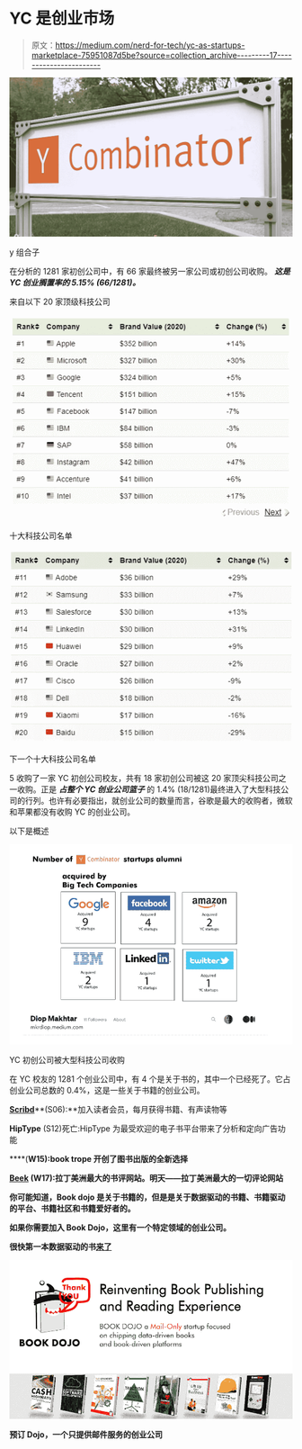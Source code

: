 # YC 是创业市场

> 原文：<https://medium.com/nerd-for-tech/yc-as-startups-marketplace-75951087d5be?source=collection_archive---------17----------------------->

![](img/8806a29e89c70f7c138abd9103a420f7.png)

y 组合子

在分析的 1281 家初创公司中，有 66 家最终被另一家公司或初创公司收购。 ***这是 YC 创业搁置率的 5.15% (66/1281)。***

来自以下 20 家顶级科技公司

![](img/e51d6ac4752a25ac2a3ac310c9b31571.png)

十大科技公司名单

![](img/1afa60282affbfb3b66f0a840ca569ef.png)

下一个十大科技公司名单

5 收购了一家 YC 初创公司校友，共有 18 家初创公司被这 20 家顶尖科技公司之一收购。正是 ***占整个 YC 创业公司篮子*** 的 1.4% (18/1281)最终进入了大型科技公司的行列。也许有必要指出，就创业公司的数量而言，谷歌是最大的收购者，微软和苹果都没有收购 YC 的创业公司。

以下是概述

![](img/b49b1e2b9efecdf1efda219408d9e21c.png)

YC 初创公司被大型科技公司收购

在 YC 校友的 1281 个创业公司中，有 4 个是关于书的，其中一个已经死了。它占创业公司总数的 0.4%，这是一些关于书籍的创业公司。

[**Scribd**](https://www.scribd.com)**(S06):**加入读者会员，每月获得书籍、有声读物等

**HipType** (S12)死亡:HipType 为最受欢迎的电子书平台带来了分析和定向广告功能

[](http://booktrope.com)****(**W15):book trope 开创了图书出版的全新选择**

**[**Beek**](https://www.beek.io) (W17):拉丁美洲最大的书评网站。明天——拉丁美洲最大的一切评论网站**

**你可能知道，Book dojo 是关于书籍的，但是是关于数据驱动的书籍、书籍驱动的平台、书籍社区和书籍爱好者的。**

**如果你需要加入 Book Dojo，这里有一个特定领域的创业公司。**

**很快第一本数据驱动的书[来了](http://clickmetertracking.com/7yyy)**

**![](img/06249bccb0312b31fa247fbb5cf1a862.png)**

**预订 Dojo，一个只提供邮件服务的创业公司**